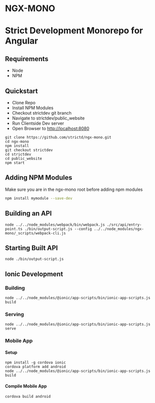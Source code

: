# NGX-MONO
# Strict Development Monorepo for Angular

## Requirements
- Node
- NPM

## Quickstart
- Clone Repo
- Install NPM Modules
- Checkout strictdev git branch
- Navigate to strictdev/public_website
- Run Clientside Dev server
- Open Browser to <http://localhost:8080>

```
git clone https://github.com/strictd/ngx-mono.git
cd ngx-mono
npm install
git checkout strictdev
cd strictdev
cd public_website
npm start
```

## Adding NPM Modules
Make sure you are in the ngx-mono root before adding npm modules

```bash
npm install mymodule --save-dev
```

## Building an API
```
node ../../node_modules/webpack/bin/webpack.js ./src/api/entry-point.ts ./bin/output-script.js --config ../../node_modules/ngx-mono/_scripts/webpack-cli.js
```

## Starting Built API
```
node ./bin/output-script.js
```

## Ionic Development
### Building
```
node ../../node_modules/@ionic/app-scripts/bin/ionic-app-scripts.js build
```

### Serving
```
node ../../node_modules/@ionic/app-scripts/bin/ionic-app-scripts.js serve
```

### Mobile App
#### Setup
```
npm install -g cordova ionic
cordova platform add android
node ../../node_modules/@ionic/app-scripts/bin/ionic-app-scripts.js build
```

#### Compile Mobile App
```
cordova build android
```


